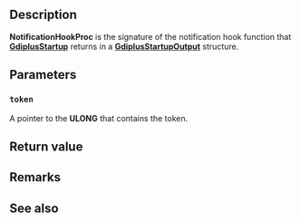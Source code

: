 ## Description

**NotificationHookProc** is the signature of the notification hook function that [**GdiplusStartup**](https://learn.microsoft.com/windows/win32/api/gdiplusinit/nf-gdiplusinit-gdiplusstartup) returns in a [**GdiplusStartupOutput**](https://learn.microsoft.com/windows/win32/api/gdiplusinit/ns-gdiplusinit-gdiplusstartupoutput) structure.

## Parameters

### `token`

A pointer to the **ULONG** that contains the token.

## Return value

## Remarks

## See also